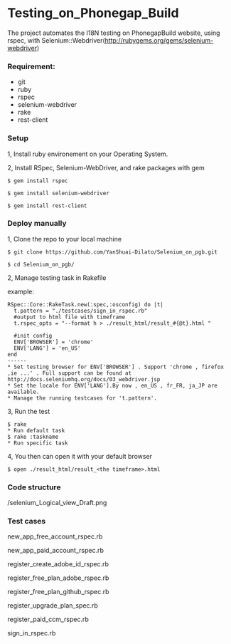 Testing_on_Phonegap_Build
===============
The project automates the I18N testing on PhonegapBuild website, using rspec, with Selenium::Webdriver(http://rubygems.org/gems/selenium-webdriver) 

### Requirement:

- git
- ruby
- rspec
- selenium-webdriver
- rake
- rest-client

### Setup

1, Install ruby environement on your Operating System. 

2, Install RSpec, Selenium-WebDriver, and rake packages with gem

    $ gem install rspec

	$ gem install selenium-webdriver
	
	$ gem install rest-client

### Deploy manually 

1, Clone the repo to your local machine
	
	$ git clone https://github.com/YanShuai-Dilato/Selenium_on_pgb.git
	
	$ cd Selenium_on_pgb/

2, Manage testing task in Rakefile

   example:
	
    RSpec::Core::RakeTask.new(:spec,:osconfig) do |t|
      t.pattern = "./testcases/sign_in_rspec.rb"  
      #output to html file with timeframe
      t.rspec_opts = "--format h > ./result_html/result_#{@t}.html "
      
	  #init config
      ENV['BROWSER'] = 'chrome'
      ENV['LANG'] = 'en_US'
    end
    ------
    * Set testing browser for ENV['BROWSER'] . Support 'chrome , firefox ,ie ...' . Full support can be found at http://docs.seleniumhq.org/docs/03_webdriver.jsp
    * Set the locale for ENV['LANG'].By now , en_US , fr_FR, ja_JP are available.
    * Manage the running testcases for 't.pattern'.
    
3, Run the test 
	
	$ rake
	* Run default task
	$ rake :taskname
	* Run specific task
	

	
4, You then can open it with your default browser
	
	$ open ./result_html/result_<the timeframe>.html
	
	

### Code structure
<root>/selenium_Logical_view_Draft.png


### Test cases 


new_app_free_account_rspec.rb

new_app_paid_account_rspec.rb

register_create_adobe_id_rspec.rb

register_free_plan_adobe_rspec.rb

register_free_plan_github_rspec.rb

register_upgrade_plan_spec.rb

register_paid_ccm_rspec.rb

sign_in_rspec.rb

